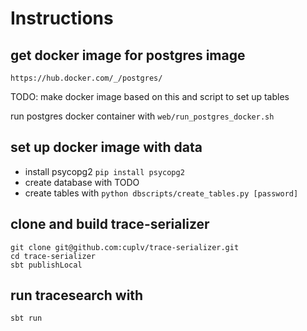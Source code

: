 Instructions
============

get docker image for postgres image
-----------------------------------
```
https://hub.docker.com/_/postgres/
```
TODO: make docker image based on this and script to set up tables

run postgres docker container with ``web/run_postgres_docker.sh``

set up docker image with data
-----------------------------
* install psycopg2 ``pip install psycopg2``
* create database with TODO
* create tables with ``python dbscripts/create_tables.py [password]``



clone and build trace-serializer
--------------------------------
```
git clone git@github.com:cuplv/trace-serializer.git
cd trace-serializer
sbt publishLocal
```

run tracesearch with
--------------------

```
sbt run
```

